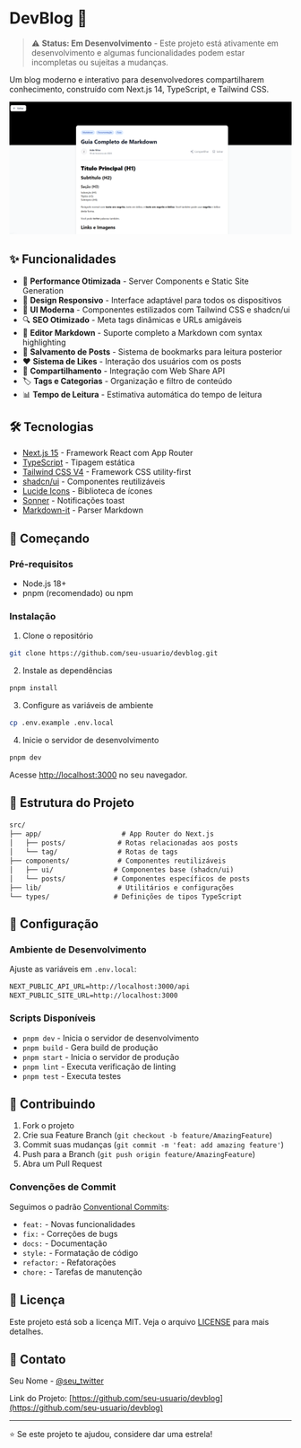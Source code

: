 # DevBlog 📝

> ⚠️ **Status: Em Desenvolvimento** - Este projeto está ativamente em desenvolvimento e algumas funcionalidades podem estar incompletas ou sujeitas a mudanças.

Um blog moderno e interativo para desenvolvedores compartilharem conhecimento, construído com Next.js 14, TypeScript, e Tailwind CSS.

![DevBlog Preview](public/images/preview.png)

## ✨ Funcionalidades

- 🚀 **Performance Otimizada** - Server Components e Static Site Generation
- 📱 **Design Responsivo** - Interface adaptável para todos os dispositivos
- 🎨 **UI Moderna** - Componentes estilizados com Tailwind CSS e shadcn/ui
- 🔍 **SEO Otimizado** - Meta tags dinâmicas e URLs amigáveis
- 📝 **Editor Markdown** - Suporte completo a Markdown com syntax highlighting
- 💾 **Salvamento de Posts** - Sistema de bookmarks para leitura posterior
- ❤️ **Sistema de Likes** - Interação dos usuários com os posts
- 🔄 **Compartilhamento** - Integração com Web Share API
- 🏷️ **Tags e Categorias** - Organização e filtro de conteúdo
- 📊 **Tempo de Leitura** - Estimativa automática do tempo de leitura

## 🛠️ Tecnologias

- [Next.js 15](https://nextjs.org/) - Framework React com App Router
- [TypeScript](https://www.typescriptlang.org/) - Tipagem estática
- [Tailwind CSS V4](https://tailwindcss.com/) - Framework CSS utility-first
- [shadcn/ui](https://ui.shadcn.com/) - Componentes reutilizáveis
- [Lucide Icons](https://lucide.dev/) - Biblioteca de ícones
- [Sonner](https://sonner.emilkowal.ski/) - Notificações toast
- [Markdown-it](https://github.com/markdown-it/markdown-it) - Parser Markdown

## 🚀 Começando

### Pré-requisitos

- Node.js 18+
- pnpm (recomendado) ou npm

### Instalação

1. Clone o repositório

```bash
git clone https://github.com/seu-usuario/devblog.git
```

2. Instale as dependências

```bash
pnpm install
```

3. Configure as variáveis de ambiente

```bash
cp .env.example .env.local
```

4. Inicie o servidor de desenvolvimento

```bash
pnpm dev
```

Acesse [http://localhost:3000](http://localhost:3000) no seu navegador.

## 📁 Estrutura do Projeto

```
src/
├── app/                    # App Router do Next.js
│   ├── posts/             # Rotas relacionadas aos posts
│   └── tag/               # Rotas de tags
├── components/            # Componentes reutilizáveis
│   ├── ui/               # Componentes base (shadcn/ui)
│   └── posts/            # Componentes específicos de posts
├── lib/                   # Utilitários e configurações
└── types/                # Definições de tipos TypeScript
```

## 🔧 Configuração

### Ambiente de Desenvolvimento

Ajuste as variáveis em `.env.local`:

```env
NEXT_PUBLIC_API_URL=http://localhost:3000/api
NEXT_PUBLIC_SITE_URL=http://localhost:3000
```

### Scripts Disponíveis

- `pnpm dev` - Inicia o servidor de desenvolvimento
- `pnpm build` - Gera build de produção
- `pnpm start` - Inicia o servidor de produção
- `pnpm lint` - Executa verificação de linting
- `pnpm test` - Executa testes

## 🤝 Contribuindo

1. Fork o projeto
2. Crie sua Feature Branch (`git checkout -b feature/AmazingFeature`)
3. Commit suas mudanças (`git commit -m 'feat: add amazing feature'`)
4. Push para a Branch (`git push origin feature/AmazingFeature`)
5. Abra um Pull Request

### Convenções de Commit

Seguimos o padrão [Conventional Commits](https://www.conventionalcommits.org/):

- `feat:` - Novas funcionalidades
- `fix:` - Correções de bugs
- `docs:` - Documentação
- `style:` - Formatação de código
- `refactor:` - Refatorações
- `chore:` - Tarefas de manutenção

## 📝 Licença

Este projeto está sob a licença MIT. Veja o arquivo [LICENSE](LICENSE) para mais detalhes.

## 📧 Contato

Seu Nome - [@seu_twitter](https://twitter.com/seu_twitter)

Link do Projeto: [https://github.com/seu-usuario/devblog](https://github.com/seu-usuario/devblog)

---

⭐️ Se este projeto te ajudou, considere dar uma estrela!
